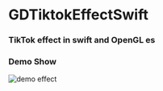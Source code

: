 # GDTiktokEffectSwift
### TikTok effect in swift and OpenGL es

### Demo Show
![demo effect](https://github.com/gdxz123/GDTiktokEffectSwift/blob/master/demo.gif?raw=true)
